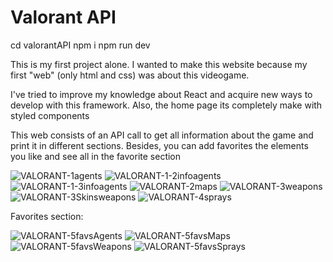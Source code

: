 # Valorant API

cd valorantAPI
npm i
npm run dev

This is my first project alone. I wanted to make this website because my first "web" (only html and css) was about this videogame.

I've tried to improve my knowledge about React and acquire new ways to develop with this framework. Also, the home page its completely make with styled components

This web consists of an API call to get all information about the game and print it in different sections. Besides, you can add favorites the elements you like and see all in the favorite section

![VALORANT-1agents](https://github.com/Samuelson23/ValorantAPI/assets/129754348/b218d8ac-8e98-475a-847e-034bf5af3e69)
![VALORANT-1-2infoagents](https://github.com/Samuelson23/ValorantAPI/assets/129754348/42460679-a0f8-4cc9-b64c-783a2cd8420e)
![VALORANT-1-3infoagents](https://github.com/Samuelson23/ValorantAPI/assets/129754348/50b6063d-cfaa-4cfa-bae3-c9b046463c67)
![VALORANT-2maps](https://github.com/Samuelson23/ValorantAPI/assets/129754348/dd25e8fd-36e0-4c08-8d30-e599523c3137)
![VALORANT-3weapons](https://github.com/Samuelson23/ValorantAPI/assets/129754348/2810a3f1-fc97-4346-924a-53c7dd4ab303)
![VALORANT-3Skinsweapons](https://github.com/Samuelson23/ValorantAPI/assets/129754348/da9cec12-3809-43b8-81eb-f72134e93842)
![VALORANT-4sprays](https://github.com/Samuelson23/ValorantAPI/assets/129754348/756a81cc-67ff-4402-8c9d-cccae50c53a4)


Favorites section:


![VALORANT-5favsAgents](https://github.com/Samuelson23/ValorantAPI/assets/129754348/5875e156-800d-4ee3-80a4-e4c564b3d565)
![VALORANT-5favsMaps](https://github.com/Samuelson23/ValorantAPI/assets/129754348/44ec0611-d6f3-4132-a82f-e87ad036c03b)
![VALORANT-5favsWeapons](https://github.com/Samuelson23/ValorantAPI/assets/129754348/bf214185-c359-4797-ae96-64a5350339e5)
![VALORANT-5favsSprays](https://github.com/Samuelson23/ValorantAPI/assets/129754348/4c962186-daec-4c37-9899-3607cc0d4732)




